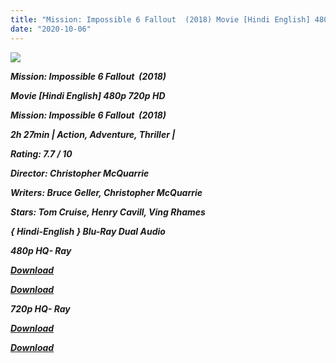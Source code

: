 ```yaml
---
title: "Mission: Impossible 6 Fallout  (2018) Movie [Hindi English] 480p 720p HD"
date: "2020-10-06"
---
```


[_**![](https://1.bp.blogspot.com/-VwM1m7YGvcA/Xs6Cj64NCVI/AAAAAAAACUo/1pXQTX2Swh4FokSI9gIxhwbRz67sbe0HgCLcBGAsYHQ/s1600/mi6.jpg)**_](https://1.bp.blogspot.com/-VwM1m7YGvcA/Xs6Cj64NCVI/AAAAAAAACUo/1pXQTX2Swh4FokSI9gIxhwbRz67sbe0HgCLcBGAsYHQ/s1600/mi6.jpg)

_**Mission: Impossible 6 Fallout  (2018)**_

_**Movie \[Hindi English\] 480p 720p HD**_

_**Mission: Impossible 6 Fallout  (2018)**_

_**2h 27min | Action, Adventure, Thriller |**_ 

_**Rating: 7.7 / 10**_ 

_**Director: Christopher McQuarrie**_

_**Writers: Bruce Geller, Christopher McQuarrie**_

_**Stars: Tom Cruise, Henry Cavill, Ving Rhames**_

 _**{ Hindi-English } Blu-Ray Dual Audio**_

_**480p HQ- Ray**_

_**[Download](https://healthtipschk.co/4174/)**_ 

[_**Download**_](https://links.265bkt.xyz/lxi9324801/)

_**720p HQ- Ray**_

[_**Download**_](https://healthtipschk.co/4176/)

[_**Download**_](https://links.265bkt.xyz/lxi9324803/)
